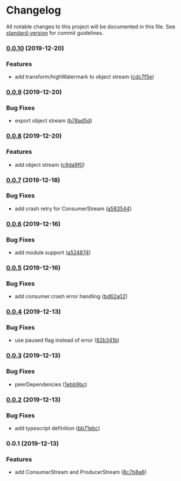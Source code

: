 # Changelog

All notable changes to this project will be documented in this file. See [standard-version](https://github.com/conventional-changelog/standard-version) for commit guidelines.

### [0.0.10](https://github.com/kambing86/kafkajs-stream/compare/v0.0.9...v0.0.10) (2019-12-20)


### Features

* add transform/highWatermark to object stream ([cdc7f5e](https://github.com/kambing86/kafkajs-stream/commit/cdc7f5eebdc1209dc84184430207fd6289814976))

### [0.0.9](https://github.com/kambing86/kafkajs-stream/compare/v0.0.8...v0.0.9) (2019-12-20)


### Bug Fixes

* export object stream ([b78ad5d](https://github.com/kambing86/kafkajs-stream/commit/b78ad5d7301f75806225d0a4c9fce0ddd7104e6b))

### [0.0.8](https://github.com/kambing86/kafkajs-stream/compare/v0.0.7...v0.0.8) (2019-12-20)


### Features

* add object stream ([c9da9f0](https://github.com/kambing86/kafkajs-stream/commit/c9da9f026b98099eabcca364a95d1cf4528ecd9d))

### [0.0.7](https://github.com/kambing86/kafkajs-stream/compare/v0.0.6...v0.0.7) (2019-12-18)


### Bug Fixes

* add crash retry for ConsumerStream ([a583544](https://github.com/kambing86/kafkajs-stream/commit/a583544ac4566a5a1fbe075ea16eba082a44b668))

### [0.0.6](https://github.com/kambing86/kafkajs-stream/compare/v0.0.5...v0.0.6) (2019-12-16)


### Bug Fixes

* add module support ([a524874](https://github.com/kambing86/kafkajs-stream/commit/a524874e8fefdb401fc6702e06614b062fc19043))

### [0.0.5](https://github.com/kambing86/kafkajs-stream/compare/v0.0.4...v0.0.5) (2019-12-16)


### Bug Fixes

* add consumer.crash error handling ([bd62a02](https://github.com/kambing86/kafkajs-stream/commit/bd62a02c491ffa071700ba4261b6ba18dd4a892a))

### [0.0.4](https://github.com/kambing86/kafkajs-stream/compare/v0.0.3...v0.0.4) (2019-12-13)


### Bug Fixes

* use paused flag instead of error ([82b341b](https://github.com/kambing86/kafkajs-stream/commit/82b341bbdc70342d4aa98f3536be53ae3fd54696))

### [0.0.3](https://github.com/kambing86/kafkajs-stream/compare/v0.0.2...v0.0.3) (2019-12-13)


### Bug Fixes

* peerDependencies ([1ebb9bc](https://github.com/kambing86/kafkajs-stream/commit/1ebb9bc8195cd32701482ec9d8e6324eab1f59bb))

### [0.0.2](https://github.com/kambing86/kafkajs-stream/compare/v0.0.1...v0.0.2) (2019-12-13)


### Bug Fixes

* add typescript definition ([bb71ebc](https://github.com/kambing86/kafkajs-stream/commit/bb71ebcfb4c63d69dbdf9156154fc8d1fab1f2ac))

### 0.0.1 (2019-12-13)


### Features

* add ConsumerStream and ProducerStream ([8c7b8a6](https://github.com/kambing86/kafkajs-stream/commit/8c7b8a663b9fb65e178047f820da00b0cf7b84be))
